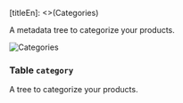 [titleEn]: <>(Categories)

A metadata tree to categorize your products.

![Categories](./dist/erm-shopware-core-content-category.svg)


### Table `category`

A tree to categorize your products.


